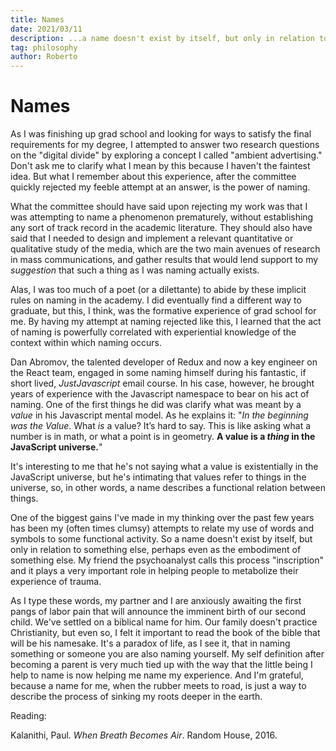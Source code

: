 ```yaml
---
title: Names
date: 2021/03/11
description: ...a name doesn't exist by itself, but only in relation to something else.
tag: philosophy
author: Roberto
---
```


# Names

As I was finishing up grad school and looking for ways to satisfy the final requirements for my degree, I attempted to answer two research questions on the "digital divide" by exploring a concept I called "ambient advertising." Don't ask me to clarify what I mean by this because I haven't the faintest idea. But what I remember about this experience, after the committee quickly rejected my feeble attempt at an answer, is the power of naming.

What the committee should have said upon rejecting my work was that I was attempting to name a phenomenon prematurely, without establishing any sort of track record in the academic literature. They should also have said that I needed to design and implement a relevant quantitative or qualitative study of the media, which are the two main avenues of research in mass communications, and gather results that would lend support to my _suggestion_ that such a thing as I was naming actually exists.

Alas, I was too much of a poet (or a dilettante) to abide by these implicit rules on naming in the academy. I did eventually find a different way to graduate, but this, I think, was the formative experience of grad school for me. By having my attempt at naming rejected like this, I learned that the act of naming is powerfully correlated with experiential knowledge of the context within which naming occurs.

Dan Abromov, the talented developer of Redux and now a key engineer on the React team, engaged in some naming himself during his fantastic, if short lived, _JustJavascript_ email course. In his case, however, he brought years of experience with the Javascript namespace to bear on his act of naming. One of the first things he did was clarify what was meant by a _value_ in his Javascript mental model. As he explains it: "_In the beginning was the Value_. What _is_ a value? It’s hard to say. This is like asking what a number is in math, or what a point is in geometry. **A value is a _thing_ in the JavaScript universe.**"

It's interesting to me that he's not saying what a value is existentially in the JavaScript universe, but he's intimating that values refer to things in the universe, so, in other words, a name describes a functional relation between things.

One of the biggest gains I've made in my thinking over the past few years has been my (often times clumsy) attempts to relate my use of words and symbols to some functional activity. So a name doesn't exist by itself, but only in relation to something else, perhaps even as the embodiment of something else. My friend the psychoanalyst calls this process "inscription" and it plays a very important role in helping people to metabolize their experience of trauma.

As I type these words, my partner and I are anxiously awaiting the first pangs of labor pain that will announce the imminent birth of our second child. We've settled on a biblical name for him. Our family doesn't practice Christianity, but even so, I felt it important to read the book of the bible that will be his namesake. It's a paradox of life, as I see it, that in naming something or someone you are also naming yourself. My self definition after becoming a parent is very much tied up with the way that the little being I help to name is now helping me name my experience. And I'm grateful, because a name for me, when the rubber meets to road, is just a way to describe the process of sinking my roots deeper in the earth.

Reading:

Kalanithi, Paul. _When Breath Becomes Air_. Random House, 2016.
